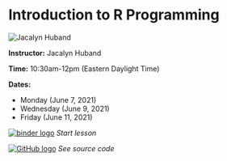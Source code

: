 # Introduction to R Programming
![Jacalyn Huband](https://s3.amazonaws.com/org.jstor.labs/2021/02/jackie300-2.png)

**Instructor:** Jacalyn Huband

**Time:** 10:30am-12pm (Eastern Daylight Time)

**Dates:** 
* Monday (June 7, 2021)
* Wednesday (June 9, 2021)
* Friday (June 11, 2021)

[![binder logo](https://static.mybinder.org/badge_logo.svg)](https://binder.constellate.org/v2/gh/jmh5ad/R_for_Digital_Humanities/master?urlpath=rstudio) *Start lesson*

[![GitHub logo](https://ithaka-labs.s3.amazonaws.com/static-files/images/tdm/tdmdocs/github-logo.png)](https://github.com/jmh5ad/R_for_Digital_Humanities) *See source code*